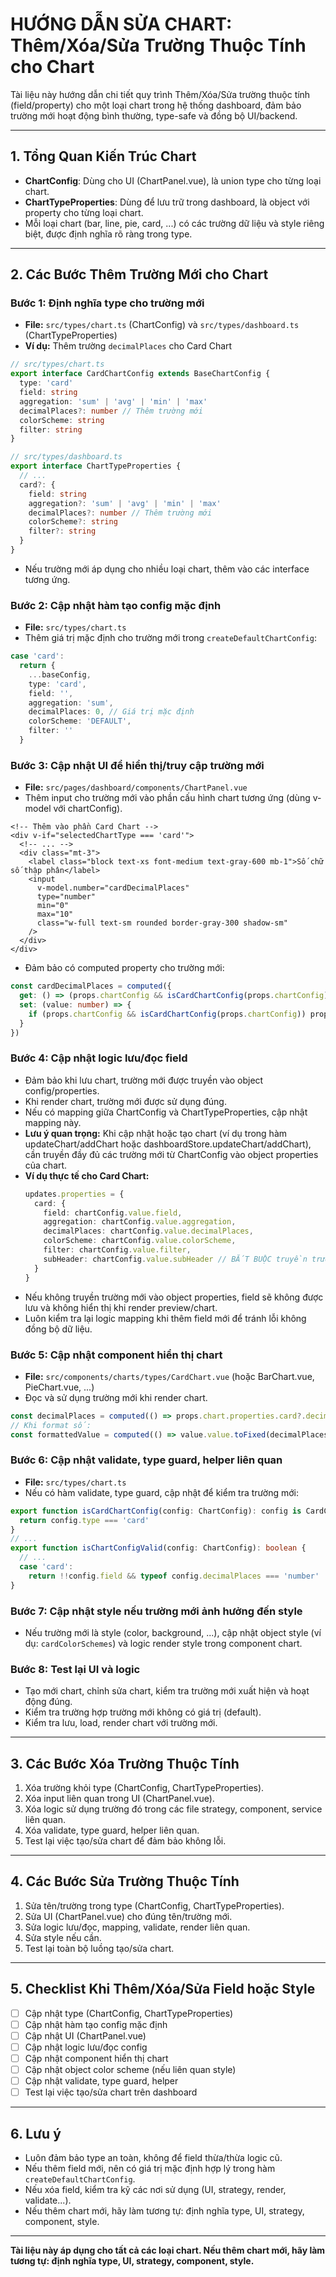 # HƯỚNG DẪN SỬA CHART: Thêm/Xóa/Sửa Trường Thuộc Tính cho Chart

Tài liệu này hướng dẫn chi tiết quy trình Thêm/Xóa/Sửa trường thuộc tính (field/property) cho một loại chart trong hệ thống dashboard, đảm bảo trường mới hoạt động bình thường, type-safe và đồng bộ UI/backend.

---

## 1. Tổng Quan Kiến Trúc Chart

- **ChartConfig**: Dùng cho UI (ChartPanel.vue), là union type cho từng loại chart.
- **ChartTypeProperties**: Dùng để lưu trữ trong dashboard, là object với property cho từng loại chart.
- Mỗi loại chart (bar, line, pie, card, ...) có các trường dữ liệu và style riêng biệt, được định nghĩa rõ ràng trong type.

---

## 2. Các Bước Thêm Trường Mới cho Chart

### Bước 1: Định nghĩa type cho trường mới

- **File:** `src/types/chart.ts` (ChartConfig) và `src/types/dashboard.ts` (ChartTypeProperties)
- **Ví dụ:** Thêm trường `decimalPlaces` cho Card Chart

```ts
// src/types/chart.ts
export interface CardChartConfig extends BaseChartConfig {
  type: 'card'
  field: string
  aggregation: 'sum' | 'avg' | 'min' | 'max'
  decimalPlaces?: number // Thêm trường mới
  colorScheme: string
  filter: string
}
```

```ts
// src/types/dashboard.ts
export interface ChartTypeProperties {
  // ...
  card?: {
    field: string
    aggregation?: 'sum' | 'avg' | 'min' | 'max'
    decimalPlaces?: number // Thêm trường mới
    colorScheme?: string
    filter?: string
  }
}
```

- Nếu trường mới áp dụng cho nhiều loại chart, thêm vào các interface tương ứng.

### Bước 2: Cập nhật hàm tạo config mặc định

- **File:** `src/types/chart.ts`
- Thêm giá trị mặc định cho trường mới trong `createDefaultChartConfig`:

```ts
case 'card':
  return {
    ...baseConfig,
    type: 'card',
    field: '',
    aggregation: 'sum',
    decimalPlaces: 0, // Giá trị mặc định
    colorScheme: 'DEFAULT',
    filter: ''
  }
```

### Bước 3: Cập nhật UI để hiển thị/truy cập trường mới

- **File:** `src/pages/dashboard/components/ChartPanel.vue`
- Thêm input cho trường mới vào phần cấu hình chart tương ứng (dùng v-model với chartConfig).

```vue
<!-- Thêm vào phần Card Chart -->
<div v-if="selectedChartType === 'card'">
  <!-- ... -->
  <div class="mt-3">
    <label class="block text-xs font-medium text-gray-600 mb-1">Số chữ số thập phân</label>
    <input
      v-model.number="cardDecimalPlaces"
      type="number"
      min="0"
      max="10"
      class="w-full text-sm rounded border-gray-300 shadow-sm"
    />
  </div>
</div>
```

- Đảm bảo có computed property cho trường mới:

```ts
const cardDecimalPlaces = computed({
  get: () => (props.chartConfig && isCardChartConfig(props.chartConfig)) ? (props.chartConfig.decimalPlaces || 0) : 0,
  set: (value: number) => {
    if (props.chartConfig && isCardChartConfig(props.chartConfig)) props.chartConfig.decimalPlaces = value
  }
})
```

### Bước 4: Cập nhật logic lưu/đọc field

- Đảm bảo khi lưu chart, trường mới được truyền vào object config/properties.
- Khi render chart, trường mới được sử dụng đúng.
- Nếu có mapping giữa ChartConfig và ChartTypeProperties, cập nhật mapping này.
- **Lưu ý quan trọng:** Khi cập nhật hoặc tạo chart (ví dụ trong hàm updateChart/addChart hoặc dashboardStore.updateChart/addChart), cần truyền đầy đủ các trường mới từ ChartConfig vào object properties của chart.
- **Ví dụ thực tế cho Card Chart:**
  ```ts
  updates.properties = {
    card: {
      field: chartConfig.value.field,
      aggregation: chartConfig.value.aggregation,
      decimalPlaces: chartConfig.value.decimalPlaces,
      colorScheme: chartConfig.value.colorScheme,
      filter: chartConfig.value.filter,
      subHeader: chartConfig.value.subHeader // BẮT BUỘC truyền trường mới vào đây
    }
  }
  ```
- Nếu không truyền trường mới vào object properties, field sẽ không được lưu và không hiển thị khi render preview/chart.
- Luôn kiểm tra lại logic mapping khi thêm field mới để tránh lỗi không đồng bộ dữ liệu.

### Bước 5: Cập nhật component hiển thị chart

- **File:** `src/components/charts/types/CardChart.vue` (hoặc BarChart.vue, PieChart.vue, ...)
- Đọc và sử dụng trường mới khi render chart.

```ts
const decimalPlaces = computed(() => props.chart.properties.card?.decimalPlaces ?? 0)
// Khi format số:
const formattedValue = computed(() => value.value.toFixed(decimalPlaces.value))
```

### Bước 6: Cập nhật validate, type guard, helper liên quan

- **File:** `src/types/chart.ts`
- Nếu có hàm validate, type guard, cập nhật để kiểm tra trường mới:

```ts
export function isCardChartConfig(config: ChartConfig): config is CardChartConfig {
  return config.type === 'card'
}
// ...
export function isChartConfigValid(config: ChartConfig): boolean {
  // ...
  case 'card':
    return !!config.field && typeof config.decimalPlaces === 'number'
}
```

### Bước 7: Cập nhật style nếu trường mới ảnh hưởng đến style

- Nếu trường mới là style (color, background, ...), cập nhật object style (ví dụ: `cardColorSchemes`) và logic render style trong component chart.

### Bước 8: Test lại UI và logic

- Tạo mới chart, chỉnh sửa chart, kiểm tra trường mới xuất hiện và hoạt động đúng.
- Kiểm tra trường hợp trường mới không có giá trị (default).
- Kiểm tra lưu, load, render chart với trường mới.

---

## 3. Các Bước Xóa Trường Thuộc Tính

1. Xóa trường khỏi type (ChartConfig, ChartTypeProperties).
2. Xóa input liên quan trong UI (ChartPanel.vue).
3. Xóa logic sử dụng trường đó trong các file strategy, component, service liên quan.
4. Xóa validate, type guard, helper liên quan.
5. Test lại việc tạo/sửa chart để đảm bảo không lỗi.

---

## 4. Các Bước Sửa Trường Thuộc Tính

1. Sửa tên/trường trong type (ChartConfig, ChartTypeProperties).
2. Sửa UI (ChartPanel.vue) cho đúng tên/trường mới.
3. Sửa logic lưu/đọc, mapping, validate, render liên quan.
4. Sửa style nếu cần.
5. Test lại toàn bộ luồng tạo/sửa chart.

---

## 5. Checklist Khi Thêm/Xóa/Sửa Field hoặc Style

- [ ] Cập nhật type (ChartConfig, ChartTypeProperties)
- [ ] Cập nhật hàm tạo config mặc định
- [ ] Cập nhật UI (ChartPanel.vue)
- [ ] Cập nhật logic lưu/đọc config
- [ ] Cập nhật component hiển thị chart
- [ ] Cập nhật object color scheme (nếu liên quan style)
- [ ] Cập nhật validate, type guard, helper
- [ ] Test lại việc tạo/sửa chart trên dashboard

---

## 6. Lưu ý

- Luôn đảm bảo type an toàn, không để field thừa/thừa logic cũ.
- Nếu thêm field mới, nên có giá trị mặc định hợp lý trong hàm `createDefaultChartConfig`.
- Nếu xóa field, kiểm tra kỹ các nơi sử dụng (UI, strategy, render, validate...).
- Nếu thêm chart mới, hãy làm tương tự: định nghĩa type, UI, strategy, component, style.

---

**Tài liệu này áp dụng cho tất cả các loại chart. Nếu thêm chart mới, hãy làm tương tự: định nghĩa type, UI, strategy, component, style.** 